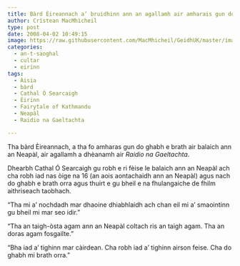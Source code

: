 ```yaml
---
title: Bàrd Èireannach a’ bruidhinn ann an agallamh air amharais gun do ghabh e brath air balaich ann an Neapàl
author: Crìstean MacMhìcheil
type: post
date: 2008-04-02 10:49:15
image: https://raw.githubusercontent.com/MacMhicheil/GeidhUK/master/images/.jpg
categories:
  - an-t-saoghal
  - cultar
  - eirinn
tags:
  - Àisia
  - bàrd
  - Cathal Ó Searcaigh
  - Èirinn
  - Fairytale of Kathmandu
  - Neapàl
  - Raidio na Gaeltachta

---
```

Tha bàrd Èireannach, a tha fo amharas gun do ghabh e brath air balaich ann an Neapàl, air agallamh a dhèanamh air _Raidio na Gaeltachta_.

<!--more-->

Dhearbh Cathal Ó Searcaigh gu robh e ri fèise le balaich ann an Neapàl ach cha robh iad nas òige na 16 (an aois aontachaidh ann an Neapàl) agus nach do ghabh e brath orra agus thuirt e gu bheil e na fhulangaiche de fhilm aithriseach taobhach.

&#8220;Tha mi a&#8217; nochdadh mar dhaoine dhiabhlaidh ach chan eil mi a&#8217; smaointinn gu bheil mi mar seo idir.&#8221;

&#8220;Tha an taigh-òsta agam ann an Neapàl coltach ris an taigh agam. Tha an doras agam fosgailte.&#8221;

&#8220;Bha iad a&#8217; tighinn mar càirdean. Cha robh iad a&#8217; tighinn airson feise. Cha do ghabh mi brath orra.&#8221;

